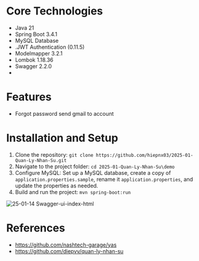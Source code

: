 # Core Technologies
- Java 21
- Spring Boot 3.4.1
- MySQL Database
- .JWT Authentication (0.11.5)
- Modelmapper 3.2.1
- Lombok 1.18.36
- Swagger 2.2.0
- 
# Features
- Forgot password send gmail to account
  
# Installation and Setup
1. Clone the repository: `git clone https://github.com/hiepnx03/2025-01-Quan-Ly-Nhan-Su.git`
2. Navigate to the project folder: `cd 2025-01-Quan-Ly-Nhan-Su\demo`
3. Configure MySQL: Set up a MySQL database, create a copy of `application.properties.sample`, rename it `application.properties`, and update the properties as needed.
4. Build and run the project: `mvn spring-boot:run`

![25-01-14 Swagger-ui-index-html](https://github.com/user-attachments/assets/fb2252c5-ccdf-4b74-ab9f-73011ea83269)


# References
- https://github.com/nashtech-garage/yas
- https://github.com/diepvv/quan-ly-nhan-su
